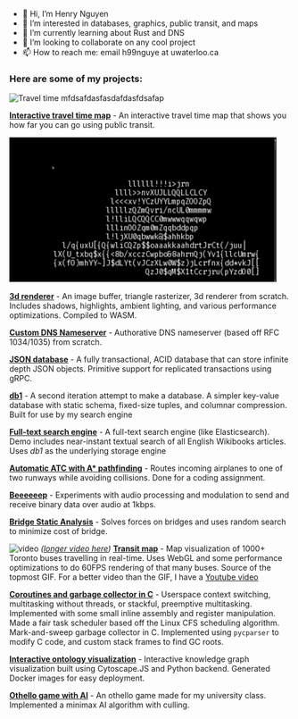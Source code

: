 

- 👋 Hi, I’m Henry Nguyen
- 👀 I’m interested in databases, graphics, public transit, and maps
- 🌱 I’m currently learning about Rust and DNS
- 💞️ I’m looking to collaborate on any cool project
- 📫 How to reach me: email h99nguye at uwaterloo.ca

### Here are some of my projects:

![Travel time mfdsafdasfasdafdasfdsafap](images/fdsafdsaimage.png)

[**Interactive travel time map**](https://map.henryn.xyz) - An interactive travel time map that shows you how far you can go using public transit. 

![renderer](renderer.gif)

[**3d renderer**](https://3d-renderer.netlify.app) - An image buffer, triangle rasterizer, 3d renderer from scratch. Includes shadows, highlights, ambient lighting, and various performance optimizations. Compiled to WASM.


[**Custom DNS Nameserver**](https://github.com/econaxis/dns) - Authorative DNS nameserver (based off RFC 1034/1035) from scratch.

[**JSON database**](https://github.com/econaxis/database) - A fully transactional, ACID database that can store infinite depth JSON objects. Primitive support for replicated transactions using gRPC. 

[**db1**](https://github.com/econaxis/db1) - A second iteration attempt to make a database. A simpler key-value database with static schema, fixed-size tuples, and columnar compression. Built for use by my search engine

[**Full-text search engine**](https://github.com/econaxis/search) - A full-text search engine (like Elasticsearch). Demo includes near-instant textual search of all English Wikibooks articles. Uses *db1* as the underlying storage engine


[**Automatic ATC with A\* pathfinding**](https://github.com/econaxis/atc/) - Routes incoming airplanes to one of two runways while avoiding collisions. Done for a coding assignment. 

[**Beeeeeep**](https://github.com/econaxis/beeeeeep) - Experiments with audio processing and modulation to send and receive binary data over audio at 1kbps. 

[**Bridge Static Analysis**](https://github.com/econaxis/struss) - Solves forces on bridges and uses random search to minimize cost of bridge.

![video](/ezgif-2-23ab435b8008.gif)
*([longer video here](https://youtu.be/sEx_jOtT0IM))*
[**Transit map**](https://github.com/econaxis/transit) - 
Map visualization of 1000+ Toronto buses travelling in real-time. Uses WebGL and some performance optimizations to do 60FPS rendering of that many buses.
Source of the topmost GIF.
For a better video than the GIF, I have a [Youtube video](https://youtu.be/sEx_jOtT0IM)

[**Coroutines and garbage collector in C**](https://github.com/econaxis/coroutines) - 
Userspace context switching, multitasking without threads, or stackful, preemptive multitasking. Implemented with some small inline assembly and register manipulation. Made a fair task scheduler based off the Linux CFS scheduling algorithm.
Mark-and-sweep garbage collector in C. Implemented using `pycparser` to modify C code, and custom stack frames to find GC roots. 

[**Interactive ontology visualization**](https://github.com/climateMind/climatemind-ontology-visualization) -
Interactive knowledge graph visualization built using Cytoscape.JS and Python backend. Generated Docker images for easy deployment. 

[**Othello game with AI**](https://github.com/econaxis/othello) -
An othello game made for my university class. Implemented a minimax AI algorithm with culling. 


<!---
econaxis/econaxis is a ✨ special ✨ repository because its `README.md` (this file) appears on your GitHub profile.
You can click the Preview link to take a look at your changes.
--->
